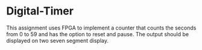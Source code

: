 # Digital-Timer
This assignment uses FPGA to implement a counter that counts the seconds from 0 to 59 and
has the option to reset and pause. The output should be displayed on two seven segment
display.
